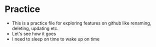 # Practice
* This is a practice file for exploring features on github like renaming, deleting, updating etc.
* Let's see how it goes
* I need to sleep on time to wake up on time
